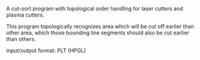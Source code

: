 A cut-sort program with topological order handling for laser cutters and plasma cutters.

This program topologically recognizes area which will be cut off earlier than other area, which those bounding line segments should also be cut earlier than others.

input/output format: PLT (HPGL) 
